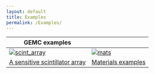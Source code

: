 ```yaml
---
layout: default
title: Examples
permalink: /Examples/
---
```




| GEMC examples                                                    |                                             |
|------------------------------------------------------------------|---------------------------------------------|
| [![scint_array]](../examples/scintillator_array)                 | [![mats]](../examples/materials)            |
| [A sensitive scintillator array](../examples/scintillator_array) | [Materials examples](../examples/materials) |



[scint_array]: /home/assets/images/examples/scintillator_array/geometry.png
[mats]:        /home/assets/images/examples/materials/five_targets_geo.png
